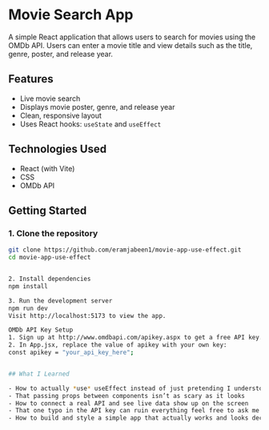 # Movie Search App

A simple React application that allows users to search for movies using the OMDb API. Users can enter a movie title and view details such as the title, genre, poster, and release year.

## Features

- Live movie search
- Displays movie poster, genre, and release year
- Clean, responsive layout
- Uses React hooks: `useState` and `useEffect`

## Technologies Used

- React (with Vite)
- CSS
- OMDb API

## Getting Started

### 1. Clone the repository

```bash
git clone https://github.com/eramjabeen1/movie-app-use-effect.git
cd movie-app-use-effect


2. Install dependencies 
npm install

3. Run the development server
npm run dev
Visit http://localhost:5173 to view the app.

OMDb API Key Setup
1. Sign up at http://www.omdbapi.com/apikey.aspx to get a free API key.
2. In App.jsx, replace the value of apikey with your own key:
const apikey = "your_api_key_here";


## What I Learned

- How to actually *use* useEffect instead of just pretending I understood it
- That passing props between components isn’t as scary as it looks
- How to connect a real API and see live data show up on the screen
- That one typo in the API key can ruin everything feel free to ask me how I know
- How to build and style a simple app that actually works and looks decent
